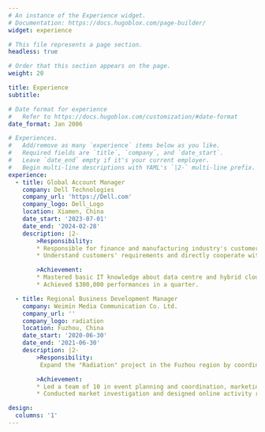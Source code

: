 ```yaml
---
# An instance of the Experience widget.
# Documentation: https://docs.hugoblox.com/page-builder/
widget: experience

# This file represents a page section.
headless: true

# Order that this section appears on the page.
weight: 20

title: Experience
subtitle:

# Date format for experience
#   Refer to https://docs.hugoblox.com/customization/#date-format
date_format: Jan 2006

# Experiences.
#   Add/remove as many `experience` items below as you like.
#   Required fields are `title`, `company`, and `date_start`.
#   Leave `date_end` empty if it's your current employer.
#   Begin multi-line descriptions with YAML's `|2-` multi-line prefix.
experience:
  - title: Global Account Manager
    company: Dell Technologies
    company_url: 'https://Dell.com'
    company_logo: Dell_Logo
    location: Xiamen, China
    date_start: '2023-07-01'
    date_end: '2024-02-28'
    description: |2-
        >Responsibility: 
        * Responsible for finance and manufacturing industry's customer service in global contract customers like AMD/Goldman corporation in Taiwan. 
        * Understand customers' requirements and directly cooperate with channel and end-users to recommend DELL's total ESG production solution, largely expanding the market. 

        >Achievement: 
        * Mastered basic IT knowledge about data centre and hybrid cloud solutions. 
        * Achieved $300,000 performances in a quarter. 

  - title: Regional Business Development Manager
    company: Weimin Media Communication Co. Ltd.
    company_url: ''
    company_logo: radiation
    location: Fuzhou, China
    date_start: '2020-06-30'
    date_end: '2021-06-30'
    description: |2-
        >Responsibility:
         Expand the "Radiation" project in the Fuzhou region by coordinating operations at Fujian Jiangxia University and Minjiang College and planning events in Shanghai and Fuzhou. 

        >Achievement: 
        * Led a team of 10 in event planning and coordination, marketing, and sales; established two active WeChat groups with 500 members each, contributing to "Radiation" becoming a long-term partner for ESMI, Min Club, MK, and other clubs. 
        * Conducted market investigation and designed online activity rules for the "National Graduation Season Massive Summer Party" in Shanghai; using innovative rules like admission tickets, increased traffic and popularity by 50% compared to previous events. 

design:
  columns: '1'
---
```

